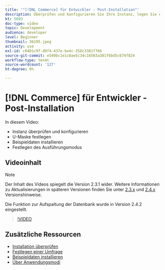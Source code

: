 ```yaml
---
title: '"[!DNL Commerce] für Entwickler - Post-Installation"'
description: Überprüfen und konfigurieren Sie Ihre Instanz, legen Sie eine U-Maske fest, installieren Sie Musterdaten, legen Sie den richtigen Ausführungsmodus fest.
kt: 5693
doc-type: video
topic: Development
audience: developer
level: Beginner
thumbnail: 36195.jpeg
activity: use
exl-id: c0401c9f-d0f4-437e-be4c-358c3381f766
source-git-commit: e540bc1e1c8ae5c34c16503a381f6bd5c674f824
workflow-type: tm+mt
source-wordcount: '127'
ht-degree: 0%

---
```


# [!DNL Commerce] für Entwickler - Post-Installation

In diesem Video:

- Instanz überprüfen und konfigurieren
- U-Maske festlegen
- Beispieldaten installieren
- Festlegen des Ausführungsmodus

## Videoinhalt

>[!NOTE]
>
>Der Inhalt des Videos spiegelt die Version 2.3.1 wider. Weitere Informationen zu Aktualisierungen in späteren Versionen finden Sie unter [ 2.3.x](https://devdocs.magento.com/guides/v2.3/release-notes/bk-release-notes.html) und [2.4.x](https://devdocs.magento.com/guides/v2.4/release-notes/bk-release-notes.html) Versionshinweise.
>
>Die Funktion zur Aufspaltung der Datenbank wurde in Version 2.4.2 eingestellt.

>[!VIDEO](https://video.tv.adobe.com/v/36195?quality=12&learn=on)

## Zusätzliche Ressourcen

- [Installation überprüfen](https://devdocs.magento.com/guides/v2.4/install-gde/install/verify.html)
- [Festlegen einer Umfrage](https://devdocs.magento.com/guides/v2.4/install-gde/install/post-install-umask.html)
- [Beispieldaten installieren](https://devdocs.magento.com/guides/v2.4/install-gde/install/sample-data-after-magento.html)
- [Über Anwendungsmodi](https://devdocs.magento.com/guides/v2.4/config-guide/bootstrap/magento-modes.html)
